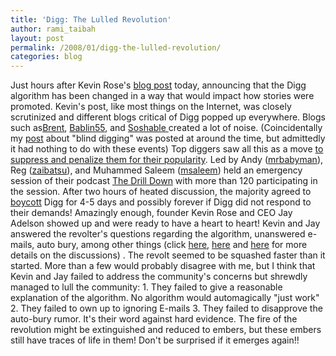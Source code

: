 ```yaml
---
title: 'Digg: The Lulled Revolution'
author: rami_taibah
layout: post
permalink: /2008/01/digg-the-lulled-revolution/
categories: blog
---
```

Just hours after Kevin Rose's [blog post](http://blog/.digg.com/?p=106 "blog post") today, announcing that the Digg algorithm has been changed in a way that would impact how stories were promoted. Kevin's post, like most things on the Internet, was closely scrutinized and different blogs critical of Digg popped up everywhere. Blogs such as[Brent](http://www.brentcsutoras.com/2008/01/23/200-diggs-1-voice-diggers-had-enough/ "Brent"), [Bablin55](http://babblin5.com/2008/01/23/two-diggs-one-cup/ "Bablin55"), and [Soshable ](http://soshable.com/digg-algorithm-change/ "Soshable,")created a lot of noise. (Coincidentally my [post](/blog/social-media/digg-cartels-is-there-such-a-thing/ "post") about "blind digging" was posted at around the time, but admittedly it had nothing to do with these events)
Top diggers saw all this as a move [to suppress and penalize them for their popularity](http://muhammadsaleem.com/2008/01/24/from-revolt-to-resolution-in-12-hours-or-less/ "to suppress and penalize them for their popularity"). Led by Andy ([mrbabyman](http://digg.com/users/mrbabyman)), Reg ([zaibatsu](http://digg.com/users/zaibatsu)), and Muhammed Saleem ([msaleem](http://digg.com/users/msaleem)) held an emergency session of their podcast [The Drill Down](http://soshable.com/digg-algorithm-change/ "The Drill Down") with more than 120 participating in the session. After two hours of heated discussion, the majority agreed to [boycott](http://revoltnation.blogspot.com/2008/01/digg-is-game-lets-play-for-real-this.html "boycott") Digg for 4-5 days and possibly forever if Digg did not respond to their demands! Amazingly enough, founder Kevin Rose and CEO Jay Adelson showed up and were ready to have a heart to heart!
Kevin and Jay answered the revolter's questions regarding the algorithm, unanswered e-mails, auto bury, among other things (click [here](http://www.techipedia.com/2008/kevin-rose-and-jay-adelson-on-digg/ "here"), [here](http://soshable.com/rose-adelson-digg/ "here") and [here](http://www.brentcsutoras.com/2008/01/24/diggers-shout-loud-enough-jay-and-rose-respond/ "here") for more details on the discussions) . The revolt seemed to be squashed faster than it started.
More than a few would probably disagree with me, but I think that Kevin and Jay failed to address the community's concerns but shrewdly managed to lull the community:
1\. They failed to give a reasonable explanation of the algorithm. No algorithm would automagically "just work"
2\. They failed to own up to ignoring E-mails
3\. They failed to disapprove the auto-bury rumor. It's their word against hard evidence.
The fire of the revolution might be extinguished and reduced to embers, but these embers still have traces of life in them! Don't be surprised if it emerges again!!